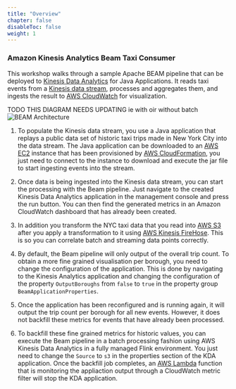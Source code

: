 ```yaml
---
title: "Overview"
chapter: false
disableToc: false
weight: 1
---
```


### Amazon Kinesis Analytics Beam Taxi Consumer

This workshop walks through a sample Apache BEAM pipeline that can be deployed to [Kinesis Data Analytics](https://aws.amazon.com/kinesis/data-analytics/) for Java Applications. It reads taxi events from a [Kinesis data stream](https://aws.amazon.com/kinesis/), processes and aggregates them, and ingests the result to [AWS CloudWatch](https://aws.amazon.com/cloudwatch/) for visualization.

TODO THIS DIAGRAM NEEDS UPDATING ie with oir without batch
![BEAM Architecture](/images/beamarchitecture.png)

1. To populate the Kinesis data stream, you use a Java application that replays a public data set of historic taxi trips made in New York City into the data stream. The Java application can be downloaded to an [AWS EC2](https://aws.amazon.com/ec2/) instance that has been provisioned by [AWS CloudFormation](https://aws.amazon.com/cloudformation/), you just need to connect to the instance to download and execute the jar file to start ingesting events into the stream.

1. Once data is being ingested into the Kinesis data stream, you can start the processing with the Beam pipeline. Just navigate to the created Kinesis Data Analytics application in the management console and press the run button. You can then find the generated metrics in an Amazon CloudWatch dashboard that has already been created.

1. In addition you transform the NYC taxi data that you read into [AWS S3](https://aws.amazon.com/s3/) after you apply a transformation to it using [AWS Kinesis FireHose](https://aws.amazon.com/kinesis/data-firehose). This is so you can correlate batch and streaming data points correctly.

1. By default, the Beam pipeline will only output of the overall trip count. To obtain a more fine grained visualisation per borough, you need to change the configuration of the application. This is done by navigating to the Kinesis Analytics application and changing the configuration of the property `OutputBoroughs` from `false` to `true` in the property group `BeamApplicationProperties`.

1. Once the application has been reconfigured and is running again, it will output the trip count per borough for all new events. However, it does not backfill these metrics for events that have already been processed.

1. To backfill these fine grained metrics for historic values, you can execute the Beam pipeline in a batch processing fashion using AWS Kinesis Data Analytics in a fully managed Flink environment. You just need to change the `Source` to `s3` in the properties section of the KDA application. Once the backfill job completes, an [AWS Lambda](https://aws.amazon.com/lambda/) function that is monitoring the appliaction output through a CloudWatch metric filter will stop the KDA application.
